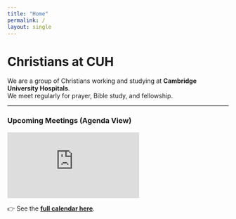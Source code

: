 ```yaml
---
title: "Home"
permalink: /
layout: single
---
```


# Christians at CUH

We are a group of Christians working and studying at **Cambridge University Hospitals**.  
We meet regularly for prayer, Bible study, and fellowship.  

---

### Upcoming Meetings (Agenda View)

<div class="calendar-preview">
  <iframe 
    src="https://calendar.google.com/calendar/embed?src=cuhchristians%40gmail.com&ctz=Europe%2FLondon&mode=AGENDA" 
    style="border:0" 
    frameborder="0" 
    scrolling="no">
  </iframe>
</div>

👉 See the **[full calendar here](/calendar/)**.
